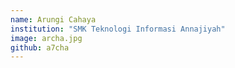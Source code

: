 ```yaml
---
name: Arungi Cahaya
institution: "SMK Teknologi Informasi Annajiyah"
image: archa.jpg
github: a7cha
---
```

